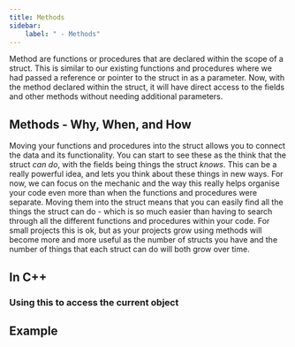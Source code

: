 ```yaml
---
title: Methods
sidebar:
    label: " - Methods"
---
```


Method are functions or procedures that are declared within the scope of a struct. This is similar to our existing functions and procedures where we had passed a reference or pointer to the struct in as a parameter. Now, with the method declared within the struct, it will have direct access to the fields and other methods without needing additional parameters.

## Methods - Why, When, and How

Moving your functions and procedures into the struct allows you to connect the data and its functionality. You can start to see these as the think that the struct *can do*, with the fields being things the struct *knows*. This can be a really powerful idea, and lets you think about these things in new ways. For now, we can focus on the mechanic and the way this really helps organise your code even more than when the functions and procedures were separate. Moving them into the struct means that you can easily find all the things the struct can do - which is so much easier than having to search through all the different functions and procedures within your code. For small projects this is ok, but as your projects grow using methods will become more and more useful as the number of structs you have and the number of things that each struct can do will both grow over time.

## In C++



### Using this to access the current object

## Example
